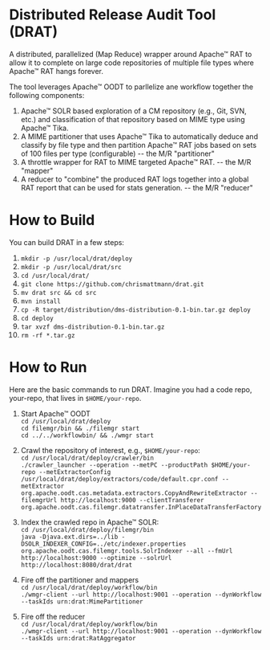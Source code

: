 Distributed Release Audit Tool (DRAT)
====

A distributed, parallelized (Map Reduce) wrapper around Apache&trade; RAT to allow it to complete on large code repositories of multiple file types where Apache&trade; RAT hangs forever.

The tool leverages Apache&trade; OODT to parllelize ane workflow together the following components:

1. Apache&trade; SOLR based exploration of a CM repository (e.g., Git, SVN, etc.) and classification of that repository based on MIME type using Apache&trade; Tika.
2. A MIME partitioner that uses Apache&trade; Tika to automatically deduce and classify by file type and then partition Apache&trade; RAT jobs based on sets of 100 files per type (configurable) -- the M/R "partitioner"
3. A throttle wrapper for RAT to MIME targeted Apache&trade; RAT. -- the M/R "mapper"
4. A reducer to "combine" the produced RAT logs together into a global RAT report that can be used for stats generation. -- the M/R "reducer"

How to Build
===
You can build DRAT in a few steps:

1. `mkdir -p /usr/local/drat/deploy`
2. `mkdir -p /usr/local/drat/src`
3. `cd /usr/local/drat/`
4. `git clone https://github.com/chrismattmann/drat.git`
5. `mv drat src && cd src`
6. `mvn install`
7. `cp -R target/distribution/dms-distribution-0.1-bin.tar.gz deploy`
8. `cd deploy`
9. `tar xvzf dms-distribution-0.1-bin.tar.gz`
10. `rm -rf *.tar.gz`

How to Run
===
Here are the basic commands to run DRAT. Imagine you had a code repo, your-repo, that lives in `$HOME/your-repo`.

1. Start Apache&trade; OODT  
   `cd /usr/local/drat/deploy`  
   `cd filemgr/bin && ./filemgr start`  
   `cd ../../workflowbin/ && ./wmgr start`  

2. Crawl the repository of interest, e.g., `$HOME/your-repo`:  
    `cd /usr/local/drat/deploy/crawler/bin`  
   `./crawler_launcher --operation --metPC --productPath $HOME/your-repo --metExtractorConfig /usr/local/drat/deploy/extractors/code/default.cpr.conf --metExtractor org.apache.oodt.cas.metadata.extractors.CopyAndRewriteExtractor --filemgrUrl http://localhost:9000 --clientTransferer org.apache.oodt.cas.filemgr.datatransfer.InPlaceDataTransferFactory`

3. Index the crawled repo in Apache&trade; SOLR:  
   `cd /usr/local/drat/deploy/filemgr/bin`  
   `java -Djava.ext.dirs=../lib -DSOLR_INDEXER_CONFIG=../etc/indexer.properties org.apache.oodt.cas.filemgr.tools.SolrIndexer --all --fmUrl http://localhost:9000 --optimize --solrUrl http://localhost:8080/drat/drat`  

4. Fire off the partitioner and mappers  
   `cd /usr/local/drat/deploy/workflow/bin`  
   `./wmgr-client --url http://localhost:9001 --operation --dynWorkflow --taskIds urn:drat:MimePartitioner`  

5. Fire off the reducer  
   `cd /usr/local/drat/deploy/workflow/bin`  
   `./wmgr-client --url http://localhost:9001 --operation --dynWorkflow --taskIds urn:drat:RatAggregator`  
